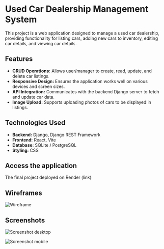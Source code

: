 # Used Car Dealership Management System

This project is a web application designed to manage a used car dealership, providing functionality for listing cars, adding new cars to inventory, editing car details, and viewing car details.

## Features

- **CRUD Operations:** Allows user/manager to create, read, update, and delete car listings.
- **Responsive Design:** Ensures the application works well on various devices and screen sizes.
- **API Integration:** Communicates with the backend Django server to fetch and update car data.
- **Image Upload:** Supports uploading photos of cars to be displayed in listings.

## Technologies Used

- **Backend:** Django, Django REST Framework
- **Frontend:** React, Vite
- **Database:** SQLite / PostgreSQL
- **Styling:** CSS 

## Access the application
The final project deployed on Render (link)

## Wireframes
![Wireframe](https://github.com/rocknrome/Used-Car-Dealership-FE/assets/126816805/d0f36159-5c7b-4fda-9e4e-8710a3b6c0d4)

## Screenshots
![Screenshot desktop](https://github.com/rocknrome/Used-Car-Dealership-FE/assets/126816805/852eee93-c28e-4ee9-a306-deda2ee87788)

![Screenshot mobile](https://github.com/rocknrome/Used-Car-Dealership-FE/assets/126816805/42a71d4f-0f39-4cdc-b256-6b34b806f883)


